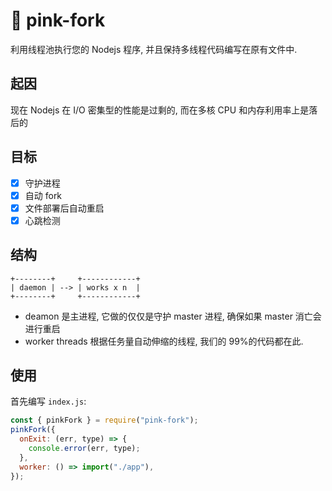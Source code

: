 # 🐤 pink-fork

利用线程池执行您的 Nodejs 程序, 并且保持多线程代码编写在原有文件中.

## 起因

现在 Nodejs 在 I/O 密集型的性能是过剩的, 而在多核 CPU 和内存利用率上是落后的

<!-- 如果仅仅启动若干个 Cluster，生产机器的多核 CPU 利用率无法上去。 -->

## 目标

- [x] 守护进程
- [x] 自动 fork
- [x] 文件部署后自动重启
- [x] 心跳检测

## 结构

```text
+--------+     +------------+
| daemon | --> | works x n  |
+--------+     +------------+
```

- deamon 是主进程, 它做的仅仅是守护 master 进程, 确保如果 master 消亡会进行重启
- worker threads 根据任务量自动伸缩的线程, 我们的 99%的代码都在此.

## 使用

首先编写 `index.js`:

```js
const { pinkFork } = require("pink-fork");
pinkFork({
  onExit: (err, type) => {
    console.error(err, type);
  },
  worker: () => import("./app"),
});
```
